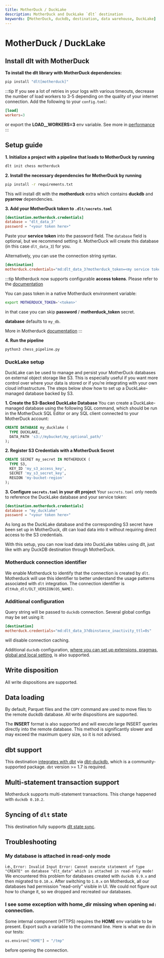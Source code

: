 ```yaml
---
title: MotherDuck / DuckLake
description: MotherDuck and DuckLake `dlt` destination
keywords: [MotherDuck, duckdb, destination, data warehouse, DuckLake]
---
```


# MotherDuck / DuckLake

## Install dlt with MotherDuck
**To install the dlt library with MotherDuck dependencies:**
```sh
pip install "dlt[motherduck]"
```

:::tip
If you see a lot of retries in your logs with various timeouts, decrease the number of load workers to 3-5 depending on the quality of your internet connection. Add the following to your `config.toml`:
```toml
[load]
workers=3
```
or export the **LOAD__WORKERS=3** env variable. See more in [performance](../../reference/performance.md)
:::

## Setup guide

**1. Initialize a project with a pipeline that loads to MotherDuck by running**
```sh
dlt init chess motherduck
```

**2. Install the necessary dependencies for MotherDuck by running**
```sh
pip install -r requirements.txt
```

This will install dlt with the **motherduck** extra which contains **duckdb** and **pyarrow** dependencies.

**3. Add your MotherDuck token to `.dlt/secrets.toml`**
```toml
[destination.motherduck.credentials]
database = "dlt_data_3"
password = "<your token here>"
```
Paste your **service token** into the password field. The `database` field is optional, but we recommend setting it. MotherDuck will create this database (in this case `dlt_data_3`) for you.

Alternatively, you can use the connection string syntax.
```toml
[destination]
motherduck.credentials="md:dlt_data_3?motherduck_token=<my service token>"
```

:::tip
Motherduck now supports configurable **access tokens**. Please refer to the [documentation](https://motherduck.com/docs/key-tasks/authenticating-to-motherduck/#authentication-using-an-access-token)

You can pass token in a native Motherduck environment variable:
```sh
export MOTHERDUCK_TOKEN='<token>'
```
in that case you can skip **password** / **motherduck_token** secret.

**database** defaults to `my_db`.

More in Motherduck [documentation](https://motherduck.com/docs/key-tasks/authenticating-and-connecting-to-motherduck/authenticating-to-motherduck/#storing-the-access-token-as-an-environment-variable)
:::

**4. Run the pipeline**
```sh
python3 chess_pipeline.py
```

### DuckLake setup
DuckLake can be used to manage and persist your MotherDuck databases on external object storage like S3. This is especially useful if you want more control over where your data is stored or if you’re integrating with your own cloud infrastructure.
The steps below show how to set up a DuckLake-managed database backed by S3.

**1. Create the S3-Backed DuckLake Database**
You can create a DuckLake-managed database using the following SQL command, which should be run in the MotherDuck SQL Editor or any SQL client connected to your MotherDuck account:
```sql
CREATE DATABASE my_ducklake (
  TYPE DUCKLAKE,
  DATA_PATH 's3://mybucket/my_optional_path/'
);
```

**2. Register S3 Credentials with a MotherDuck Secret**
```sql
CREATE SECRET my_secret IN MOTHERDUCK (
  TYPE S3,
  KEY_ID 'my_s3_access_key',
  SECRET 'my_s3_secret_key',
  REGION 'my-bucket-region'
);
```

**3. Configure `secrets.toml` in your dlt project**
Your `secrets.toml` only needs to reference the DuckLake database and your service token:
```toml
[destination.motherduck.credentials]
database = "my_ducklake"
password = "<your token here>"
```
As long as the DuckLake database and the corresponding S3 secret have been set up in MotherDuck, dlt can load data into it without requiring direct access to the S3 credentials.

With this setup, you can now load data into DuckLake tables using dlt, just like with any DuckDB destination through MotherDuck.

### Motherduck connection identifier
We enable Motherduck to identify that the connection is created by `dlt`. Motherduck will use this identifier to better understand the usage patterns
associated with `dlt` integration. The connection identifier is `dltHub_dlt/DLT_VERSION(OS_NAME)`.

### Additional configuration
Query string will be passed to `duckdb` connection. Several global configs may be set using it:
```toml
[destination]
motherduck.credentials="md:dlt_data_3?dbinstance_inactivity_ttl=0s"
```
will disable connection caching.

Additional `duckdb` configuration, [where you can set up extensions, pragmas, global and local setting](duckdb.md#additional-configuration), is also supported.

## Write disposition
All write dispositions are supported.

## Data loading
By default, Parquet files and the `COPY` command are used to move files to the remote duckdb database. All write dispositions are supported.

The **INSERT** format is also supported and will execute large INSERT queries directly into the remote database. This method is significantly slower and may exceed the maximum query size, so it is not advised.

## dbt support
This destination [integrates with dbt](../transformations/dbt/dbt.md) via [dbt-duckdb](https://github.com/jwills/dbt-duckdb), which is a community-supported package. `dbt` version >= 1.7 is required.

## Multi-statement transaction support
Motherduck supports multi-statement transactions. This change happened with `duckdb 0.10.2`.

## Syncing of `dlt` state
This destination fully supports [dlt state sync](../../general-usage/state#syncing-state-with-destination).

## Troubleshooting

### My database is attached in read-only mode
i.e., `Error: Invalid Input Error: Cannot execute statement of type "CREATE" on database "dlt_data" which is attached in read-only mode!`
We encountered this problem for databases created with `duckdb 0.9.x` and then migrated to `0.10.x`. After switching to `1.0.x` on Motherduck, all our databases had permission "read-only" visible in UI. We could not figure out how to change it, so we dropped and recreated our databases.

### I see some exception with home_dir missing when opening `md:` connection.
Some internal component (HTTPS) requires the **HOME** env variable to be present. Export such a variable to the command line. Here is what we do in our tests:
```py
os.environ["HOME"] = "/tmp"
```
before opening the connection.


<!--@@@DLT_TUBA motherduck-->

<!--@@@DLT_DESTINATION_CAPABILITIES motherduck-->

